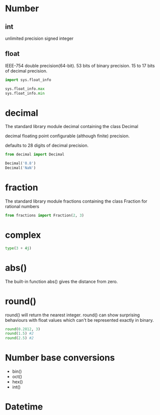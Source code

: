 # Number
## int
unlimited precision signed integer
## float
IEEE-754 double precision(64-bit). 
53 bits of binary precision. 15 to 17 bits of decimal precision.

```python
import sys.float_info

sys.float_info.max
sys.float_info.min

```

# decimal
The standard library module decimal containing the class Decimal

decimal floating point configurable (although finite) precision.

defaults to 28 digits of decimal precision.
```python
from decimal import Decimal

Decimal('0.8')
Decimal('NaN')
```

# fraction
The standard library module fractions containing the class Fraction for rational numbers
```python
from fractions import Fraction(2, 3)
```

# complex
```python
type(3 + 4j)
```

# abs() 
The built-in function abs() gives the distance from zero.

# round()
round() will return the nearest integer.
round() can show surprising behaviours with float values which can't be represented exactly in binary.
```python
round(0.2812, 3)
round(1.5) #2
round(2.5) #2 
```

# Number base conversions
* bin()
* oct()
* hex()
* int()

# Datetime
 